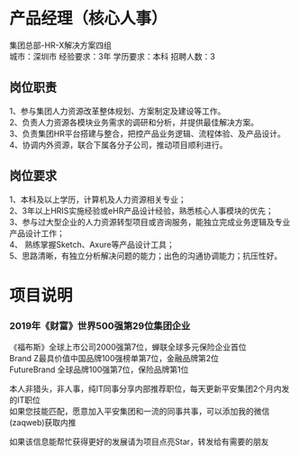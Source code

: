 # 产品经理（核心人事）
集团总部-HR-X解决方案四组  
城市：深圳市 经验要求：3年 学历要求：本科  招聘人数：3

## 岗位职责
1、参与集团人力资源改革整体规划、方案制定及建设等工作。   
2、负责人力资源各模块业务需求的调研和分析，并提供最佳解决方案。   
3、负责集团HR平台搭建与整合，把控产品业务逻辑、流程体验、及产品设计。   
4、协调内外资源，联合下属各分子公司，推动项目顺利进行。

## 岗位要求
1、本科及以上学历，计算机及人力资源相关专业；   
2、3年以上HRIS实施经验或eHR产品设计经验，熟悉核心人事模块的优先；   
3、参与过大型企业的人力资源转型项目或咨询服务，能独立完成业务逻辑及专业产品设计工作；   
4、 熟练掌握Sketch、Axure等产品设计工具；   
5、思路清晰，有独立分析解决问题的能力；出色的沟通协调能力；抗压性好。

# 项目说明

### 2019年《财富》世界500强第29位集团企业
《福布斯》全球上市公司2000强第7位，蝉联全球多元保险企业首位  
Brand Z最具价值中国品牌100强榜单第7位，金融品牌第2位  
FutureBrand 全球品牌100强第7位，保险品牌第1位

本人非猎头，非人事，纯IT同事分享内部推荐职位，每天更新平安集团2个月内发的IT职位  
如果您技能匹配，愿意加入平安集团和一流的同事共事，可以添加我的微信(zaqweb)获取内推 

如果该信息能帮忙获得更好的发展请为项目点亮Star，转发给有需要的朋友




